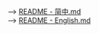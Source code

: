 --> <a href='READ-ZH-CN.md'>README - 简中.md</a><br>
--> <a href='READ-EN-AR.md'>README - English.md</a>
